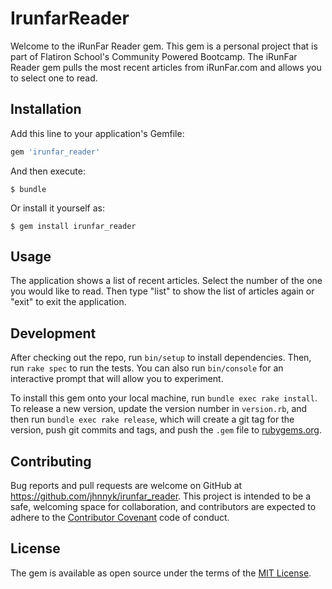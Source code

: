 # IrunfarReader

Welcome to the iRunFar Reader gem. This gem is a personal project that is part of Flatiron School's Community Powered Bootcamp. The iRunFar Reader gem pulls the most recent articles from iRunFar.com and allows you to select one to read.

## Installation

Add this line to your application's Gemfile:

```ruby
gem 'irunfar_reader'
```

And then execute:

    $ bundle

Or install it yourself as:

    $ gem install irunfar_reader

## Usage

The application shows a list of recent articles. Select the number of the one you would like to read. Then type "list" to show the list of articles again or "exit" to exit the application.

## Development

After checking out the repo, run `bin/setup` to install dependencies. Then, run `rake spec` to run the tests. You can also run `bin/console` for an interactive prompt that will allow you to experiment.

To install this gem onto your local machine, run `bundle exec rake install`. To release a new version, update the version number in `version.rb`, and then run `bundle exec rake release`, which will create a git tag for the version, push git commits and tags, and push the `.gem` file to [rubygems.org](https://rubygems.org).

## Contributing

Bug reports and pull requests are welcome on GitHub at https://github.com/jhnnyk/irunfar_reader. This project is intended to be a safe, welcoming space for collaboration, and contributors are expected to adhere to the [Contributor Covenant](http://contributor-covenant.org) code of conduct.


## License

The gem is available as open source under the terms of the [MIT License](http://opensource.org/licenses/MIT).

